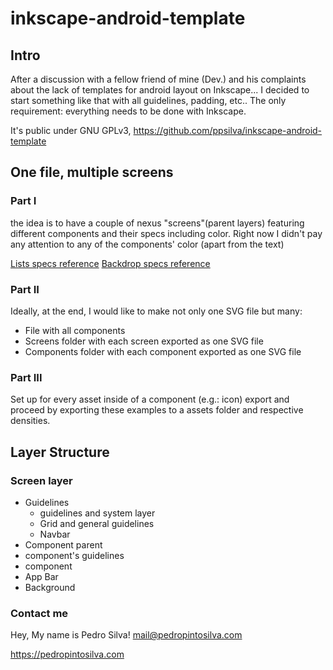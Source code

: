 # inkscape-android-template

## Intro
After a discussion with a fellow friend of mine (Dev.) and his complaints about the lack of templates for android layout on Inkscape... I decided to start something like that with all guidelines, padding, etc.. The only requirement: everything needs to be done with Inkscape.

It's public under GNU GPLv3, 
https://github.com/ppsilva/inkscape-android-template

## One file, multiple screens
### Part I 
the idea is to have a couple of nexus "screens"(parent layers) featuring different components and their specs including color. Right now I didn't pay any attention to any of the components' color (apart from the text) 

[Lists specs reference](https://material.io/design/components/lists.html#specs)
[Backdrop specs reference](https://material.io/design/components/backdrop.html#specs)

### Part II
Ideally, at the end, I would like to make not only one SVG file but many:
- File with all components
- Screens folder with each screen exported as one SVG file
- Components folder with each component exported as one SVG file

### Part III
Set up for every asset inside of a component (e.g.: icon) export and proceed by exporting these examples to a assets folder and respective densities.

## Layer Structure

### Screen layer

- Guidelines
  - guidelines and system layer
   - Grid and general guidelines
   - Navbar
- Component parent
 - component's guidelines
 - component
- App Bar
- Background

### Contact me
Hey, My name is Pedro Silva! 
mail@pedropintosilva.com

https://pedropintosilva.com